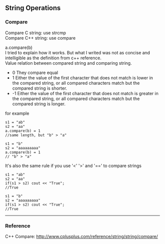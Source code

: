## String Operations

### Compare

Compare C string: use strcmp  
Compare C++ string: use compare

a.compare(b)  
I tried to explain how it works. But what I writed was not as concise and intelligible as the definition from c++ reference.  
Value	relation between compared string and comparing string.
* 0	They compare equal
* 1	Either the value of the first character that does not match is lower in the compared string, or all compared characters match but the compared string is shorter.
* -1	Either the value of the first character that does not match is greater in the compared string, or all compared characters match but the compared string is longer.

for example
```
s1 = "ab"
s2 = "aa"
a.compare(b) = 1
//same length, but "b" > "a"

s1 = "b"
s2 = "aaaaaaaaa"
a.compare(b) = 1
// "b" > "a"
```

It's also the same rule if you use '<' '>' and '==' to compare strings

```
s1 = "ab"
s2 = "aa"
if(s1 > s2) cout << "True";
//True

s1 = "b"
s2 = "aaaaaaaaa"
if(s1 > s2) cout << "True";
//True
```
------
### Reference
C++ Compare: http://www.cplusplus.com/reference/string/string/compare/
